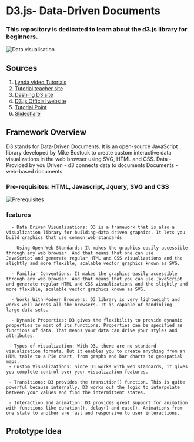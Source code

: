# D3.js- Data-Driven Documents
### This repository is dedicated to learn about the d3.js library for beginners.
![Data visualisation](https://images.unsplash.com/photo-1527474305487-b87b222841cc?ixlib=rb-0.3.5&ixid=eyJhcHBfaWQiOjEyMDd9&s=fb7509475b0802f0f2f35515fae1195e&auto=format&fit=crop&w=967&q=80)

## Sources
1. [Lynda video Tutorials](https://www.lynda.com/D3js-tutorials/Data-Visualization-D3js/162449-2.html)
2. [Tutorial teacher site](http://www.tutorialsteacher.com/d3js)
3. [Dashing D3 site](https://www.dashingd3js.com/table-of-contents)
4. [D3.js Official website](https://d3js.org/)
5. [Tutorial Point](https://www.tutorialspoint.com/d3js/)
6. [Slideshare](https://www.slideshare.net/flatironschool/d3-729-3?from_action=save)


## Framework Overview
D3 stands for Data-Driven Documents. It is an open-source JavaScript library developed by Mike Bostock to create custom interactive data visualizations in the web browser using SVG, HTML and CSS.
Data - Provided by you
Driven - d3 connects data to documents
Documents - web-based documents
### Pre-requisites: HTML, Javascript, Jquery, SVG and CSS
![Prerequisites](https://image.slidesharecdn.com/d37-140731100120-phpapp01/95/intro-to-d3-datadriven-documents-7-638.jpg?cb=1406811316)

### features
      - Data Driven Visualisations: D3 is a framework that is also a visualization library for building-data driven graphics. It lets you build graphics that use common web standards
      
      - Using Open Web Standards: It makes the graphics easily accessible through any web browser. And that means that one can use       JavaScript and generate regular HTML and CSS visualizations and the slightly and more flexible, scalable vector graphics known as SVG.
      
      - Familiar Conventions: It makes the graphics easily accessible through any web browser. And that means that you can use JavaScript and generate regular HTML and CSS visualizations and the slightly and more flexible, scalable vector graphics known as SVG.
      
      - Works With Modern Broswers: D3 library is very lightweight and works well across all the browsers. It is capable of handinling    large data sets.
      
      - Dynamic Properties: D3 gives the flexibility to provide dynamic properties to most of its functions. Properties can be specified as functions of data. That means your data can drive your styles and attributes.
      
     - Types of visualization: With D3, there are no standard visualization formats. But it enables you to create anything from an HTML table to a Pie chart, from graphs and bar charts to geospatial maps.
     - Custom Visualizations: Since D3 works with web standards, it gives you complete control over your visualization features.
     
     - Transitions: D3 provides the transition() function. This is quite powerful because internally, D3 works out the logic to interpolate between your values and find the intermittent states.
     
     - Interaction and animation: D3 provides great support for animation with functions like duration(), delay() and ease(). Animations from one state to another are fast and responsive to user interactions.
     
## Prototype Idea
